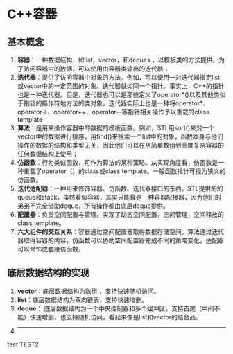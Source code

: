 # C++容器
## 基本概念
1. **容器**：一种数据结构，如list，vector，和deques ，以模板类的方法提供。为了访问容器中的数据，可以使用由容器类输出的迭代器；
2. **迭代器**：提供了访问容器中对象的方法。例如，可以使用一对迭代器指定list或vector中的一定范围的对象。迭代器就如同一个指针。事实上，C++的指针也是一种迭代器。但是，迭代器也可以是那些定义了operator*()以及其他类似于指针的操作符地方法的类对象。迭代器实际上也是一种将operator*、operator->、operator++、operator--等指针相关操作予以重载的class template
3. **算法**：是用来操作容器中的数据的模板函数。例如，STL用sort()来对一个vector中的数据进行排序，用find()来搜索一个list中的对象，函数本身与他们操作的数据的结构和类型无关，因此他们可以在从简单数组到高度复杂容器的任何数据结构上使用；
4. **仿函数**：行为类似函数，可作为算法的某种策略。从实现角度看，仿函数是一种重载了operator（）的class或class template。一般函数指针可视为狭义的仿函数。
5. **迭代适配器**：一种用来修饰容器、仿函数、迭代器接口的东西。STL提供的的queue和stack，虽然看似容器，其实只能算是一种容器配接器，因为他们的弟弟不完全借助deque，所有操作都由底层deque提供。
6. **配置器**：负责空间配置与管理。实现了动态空间配置，空间管理，空间释放的class template。
7. **六大组件的交互关系**：容器通过空间配置器取得数据存储空间，算法通过迭代器取得容器的内容，仿函数可以协助空间配置器完成不同的策略变化，适配器可以修饰或套接仿函数。
## 底层数据结构的实现
1. **vector**：底层数据结构为数组 ，支持快速随机访问。
2. **list**：底层数据结构为双向链表，支持快速增删。
3. **deque**： 底层数据结构为一个中央控制器和多个缓冲区，支持首尾（中间不能）快速增删，也支持随机访问，看起来像是list和vector的结合品。
4. ****

test
TEST2